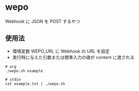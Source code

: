 # wepo

Webhook に JSON を POST するやつ

## 使用法

- 環境変数 WEPO_URL に Webhook の URL を設定
- 実行時に与えた引数または標準入力の値が content に渡される

```shell
# arg
./wepo.sh example

# stdin
cat example.txt | ./wepo.sh
```
